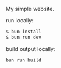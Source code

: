 My simple website.


run locally:

```bash
$ bun install
$ bun run dev
```

build output locally:

```bash
bun run build
```

